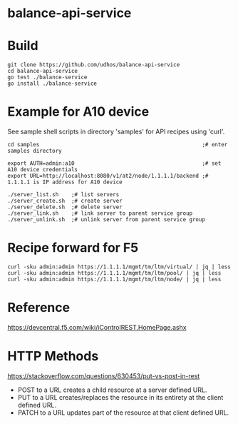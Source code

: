 # balance-api-service

# Build

    git clone https://github.com/udhos/balance-api-service
    cd balance-api-service
    go test ./balance-service
    go install ./balance-service

# Example for A10 device

See sample shell scripts in directory 'samples' for API recipes using 'curl'.

    cd samples                                                   ;# enter samples directory

    export AUTH=admin:a10                                        ;# set A10 device credentials
    export URL=http://localhost:8080/v1/at2/node/1.1.1.1/backend ;# 1.1.1.1 is IP address for A10 device

    ./server_list.sh    ;# list servers
    ./server_create.sh  ;# create server
    ./server_delete.sh  ;# delete server
    ./server_link.sh    ;# link server to parent service group
    ./server_unlink.sh  ;# unlink server from parent service group

# Recipe forward for F5

    curl -sku admin:admin https://1.1.1.1/mgmt/tm/ltm/virtual/ | jq | less
    curl -sku admin:admin https://1.1.1.1/mgmt/tm/ltm/pool/ | jq | less
    curl -sku admin:admin https://1.1.1.1/mgmt/tm/ltm/node/ | jq | less

# Reference

https://devcentral.f5.com/wiki/iControlREST.HomePage.ashx

# HTTP Methods

https://stackoverflow.com/questions/630453/put-vs-post-in-rest

- POST to a URL creates a child resource at a server defined URL.
- PUT to a URL creates/replaces the resource in its entirety at the client defined URL.
- PATCH to a URL updates part of the resource at that client defined URL.

